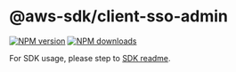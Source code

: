 # @aws-sdk/client-sso-admin

[![NPM version](https://img.shields.io/npm/v/@aws-sdk/client-sso-admin/rc.svg)](https://www.npmjs.com/package/@aws-sdk/client-sso-admin)
[![NPM downloads](https://img.shields.io/npm/dm/@aws-sdk/client-sso-admin.svg)](https://www.npmjs.com/package/@aws-sdk/client-sso-admin)

For SDK usage, please step to [SDK readme](https://github.com/aws/aws-sdk-js-v3).
